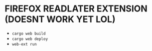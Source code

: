# FIREFOX READLATER EXTENSION (DOESNT WORK YET LOL)
- `cargo web build`
- `cargo web deploy`
- `web-ext run`
